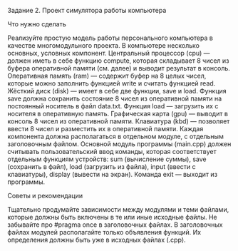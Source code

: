 Задание 2. Проект симулятора работы компьютера

Что нужно сделать

Реализуйте простую модель работы персонального компьютера в качестве многомодульного
проекта. В компьютере несколько основных, условных компонент.
Центральный процессор (cpu) — должен иметь в себе функцию compute, которая
складывает 8 чисел из буфера оперативной памяти (см. далее) и выводит результат
в консоль.
Оперативная память (ram) — содержит буфер на 8 целых чисел, которые можно заполнить
функцией write и считать функцией read.
Жёсткий диск (disk) — имеет в себе две функции, save и load. Функция save должна
сохранить состояние 8 чисел из оперативной памяти на постоянный носитель в файл
data.txt. Функция load — загрузить их с носителя в оперативную память.
Графическая карта (gpu) — выводит в консоль 8 чисел из оперативной памяти.
Клавиатура (kbd) — позволяет ввести 8 чисел и разместить их в оперативной памяти.
Каждая компонента должна располагаться в отдельном модуле, с отдельным заголовочным
файлом. Основной модуль программы (main.cpp) должен считывать пользовательский ввод
команды, которая соответствует отдельным функциям устройств: sum (вычисление суммы),
save (сохранить в файл), load (загрузить из файла), input (ввести с клавиатуры),
display (вывести на экран). Команда exit — выходит из программы.

Советы и рекомендации

Тщательно продумайте зависимости между модулями и теми файлами, которые должны быть
включены в те или иные исходные файлы. Не забывайте про #pragma once в заголовочных
файлах.
В заголовочных файлах модулей располагайте только объявления функций. Их определения
должны быть уже в исходных файлах (.cpp).